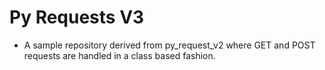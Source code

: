 # Py Requests V3

- A sample repository derived from py_request_v2 where GET and POST requests are handled in a class based fashion.